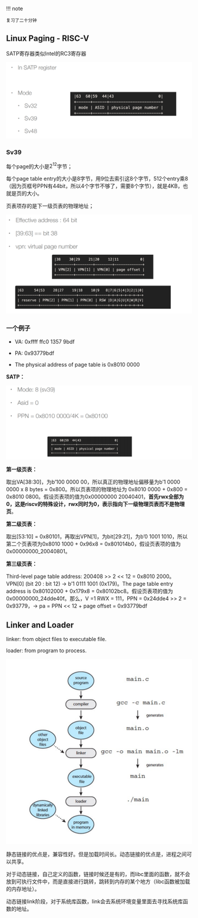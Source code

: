 !!! note

    复习了二十分钟

## Linux Paging - RISC-V

SATP寄存器类似Intel的RC3寄存器

![image-20230430124932324](../img/4.27/image-20230430124932324.png)

### Sv39

每个page的大小是$2^{12}$字节；

每个page table entry的大小是8字节，用9位去索引这8个字节，512个entry乘8（因为页框号PPN有44bit，所以4个字节不够了，需要8个字节），就是4KB，也就是页的大小。

页表项存的是下一级页表的物理地址；

![image-20230430125024388](../img/4.27/image-20230430125024388.png)

### 一个例子

- VA: 0xffff ffc0 1357 9bdf 

- PA: 0x93779bdf

- The physical address of page table is 0x8010 0000

**SATP：**

![image-20230504082359771](../img/4.27/image-20230504082359771.png)

**第一级页表：**

取出VA[38:30]，为b’100 0000 00，所以真正的物理地址偏移量为b’1 0000 0000 x 8 bytes = 0x800。所以页表项的物理地址为 0x8010 0000 + 0x800 = 0x8010 0800。假设页表项的值为0x00000000 20040401，**首先rwx全部为0，这是riscv的特殊设计，rwx同时为0，表示指向下一级物理页表而不是物理页**。

**第二级页表：**

取出[53:10] = 0x80101，再取出VPN[1]，为bit[29:21]，为b’0 1001 1010，所以第二个页表项为0x8010 1000 + 0x96x8 = 0x801014b0，假设页表项的值为0x00000000_20040801。

**第三级页表：**

Third-level page table address: 200408 >> 2 << 12 = 0x8010 2000。VPN[0] (bit 20 : bit 12) -> b’1 0111 1001 (0x179)。The page table entry address is 0x80102000 + 0x179x8 = 0x80102bc8。假设页表项的值为0x00000000_24dde40f。那么，V =1 RWX = 111，PPN = 0x24dde4 >> 2 = 0x93779，-> pa = PPN << 12 + page offset = 0x93779bdf

## Linker and Loader

linker: from object files to executable file.

loader: from program to process. 

![image-20230504085418548](../img/4.27/image-20230504085418548.png)

静态链接的优点是，兼容性好。但是加载时间长。动态链接的优点是，进程之间可以共享。

对于动态链接，自己定义的函数，链接时候还是有的，而libc里面的函数，就不会放到可执行文件中，而是直接进行跳转，跳转到内存的某个地方（libc函数被加载的内存地址）。

动态链接link阶段，对于系统库函数，link会去系统环境变量里面去寻找系统库函数的地址。